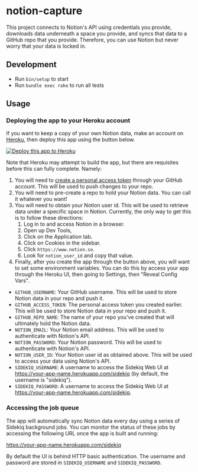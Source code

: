 # notion-capture

This project connects to Notion's API using credentials you provide,
downloads data underneath a space you provide,
and syncs that data to a GitHub repo that you provide.
Therefore, you can use Notion but never worry that your data is locked in.

## Development

* Run `bin/setup` to start
* Run `bundle exec rake` to run all tests

## Usage

### Deploying the app to your Heroku account

If you want to keep a copy of your own Notion data,
make an account on [Heroku],
then deploy this app using the button below.

[Heroku]: https://heroku.com

[![Deploy this app to Heroku](https://www.herokucdn.com/deploy/button.svg)](https://heroku.com/deploy)

Note that Heroku may attempt to build the app,
but there are requisites before this can fully complete.
Namely:

1. You will need to [create a personal access token]
   through your GitHub account.
   This will be used to push changes to your repo.
2. You will need to pre-create a repo to hold your Notion data.
   You can call it whatever you want!
3. You will need to obtain your Notion user id.
   This will be used to retrieve data under a specific space in Notion.
   Currently, the only way to get this
   is to follow these directions:
   1. Log in to and access Notion in a browser.
   2. Open up Dev Tools,
   3. Click on the Application tab.
   4. Click on Cookies in the sidebar.
   5. Click `https://www.notion.so`.
   6. Look for `notion_user_id` and copy that value.
4. Finally, after you create the app through the button above,
   you will want to set some environment variables.
   You can do this by access your app through the Heroku UI,
   then going to Settings, then "Reveal Config Vars".
  * `GITHUB_USERNAME`:
    Your GitHub username.
    This will be used to store Notion data in your repo and push it.
  * `GITHUB_ACCESS_TOKEN`:
    The personal access token you created earlier.
    This will be used to store Notion data in your repo and push it.
  * `GITHUB_REPO_NAME`:
    The name of your repo you've created
    that will ultimately hold the Notion data.
  * `NOTION_EMAIL`:
    Your Notion email address.
    This will be used to authenticate with Notion's API.
  * `NOTION_PASSWORD`:
    Your Notion password.
    This will be used to authenticate with Notion's API.
  * `NOTION_USER_ID`:
    Your Notion user id as obtained above.
    This will be used to access your data using Notion's API.
  * `SIDEKIQ_USERNAME`:
    A username to access the Sidekiq Web UI at
    <https://your-app-name.herokuapp.com/sidekiq>
    (by default, the username is "sidekiq").
  * `SIDEKIQ_PASSWORD`:
    A username to access the Sidekiq Web UI at
    <https://your-app-name.herokuapp.com/sidekiq>.

[create a personal access token]: https://docs.github.com/en/github/authenticating-to-github/keeping-your-account-and-data-secure/creating-a-personal-access-token

### Accessing the job queue

The app will automatically sync Notion data every day
using a series of Sidekiq background jobs.
You can monitor the status of these jobs
by accessing the following URL once the app is built and running:

<https://your-app-name.herokuapp.com/sidekiq>

By default the UI is behind HTTP basic authentication.
The username and password are stored in `SIDEKIQ_USERNAME` and `SIDEKIQ_PASSWORD`.
